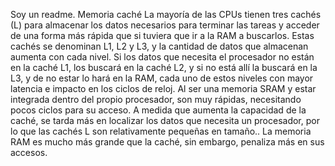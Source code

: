 Soy un readme.
Memoria caché
La mayoría de las CPUs tienen tres cachés (L) para almacenar
los datos necesarios para terminar las tareas y acceder de
una forma más rápida que si tuviera que ir a la RAM a 
buscarlos. Estas cachés se denominan L1, L2 y L3, y la 
cantidad de datos que almacenan aumenta con cada nivel. Si
los datos que necesita el procesador no están en la caché 
L1, los buscará en la caché L2, y si no está allí la
buscará en la L3, y de no estar lo hará en la RAM, cada 
uno de estos niveles con mayor latencia e impacto en los 
ciclos de reloj.
Al ser una memoria SRAM y estar integrada dentro del propio 
procesador, son muy rápidas, necesitando pocos ciclos para 
su acceso. A medida que aumenta la capacidad de la caché, se 
tarda más en localizar los datos que necesita un procesador,
por lo que las cachés L son relativamente pequeñas en 
tamaño.. La memoria RAM es mucho más grande que la caché,
sin embargo, penaliza más en sus accesos.
